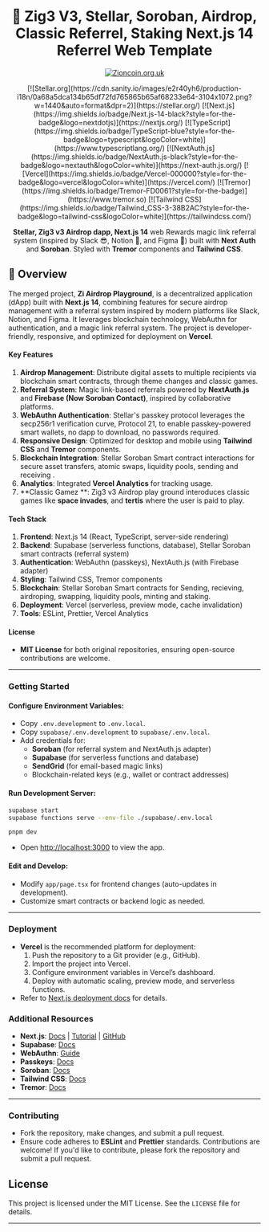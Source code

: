 <div align="center">

# 🚀 Zig3 V3, Stellar, Soroban, Airdrop, Classic Referrel, Staking Next.js 14 Referrel Web Template
<p align="center">
  <a href="https://zioncoin.org.uk/">
    <img src="https://zioncoin.org.uk/wp-content/uploads/2023/12/Zi_Zioncoin_Ticker.png" alt="Zioncoin.org.uk"/>
  </a>
</p>
[![Stellar.org](https://cdn.sanity.io/images/e2r40yh6/production-i18n/0a68a5dca134b65df72fd765865b65af68233e64-3104x1072.png?w=1440&auto=format&dpr=2)](https://stellar.org/)
[![Next.js](https://img.shields.io/badge/Next.js-14-black?style=for-the-badge&logo=nextdotjs)](https://nextjs.org/) 
[![TypeScript](https://img.shields.io/badge/TypeScript-blue?style=for-the-badge&logo=typescript&logoColor=white)](https://www.typescriptlang.org/)
[![NextAuth.js](https://img.shields.io/badge/NextAuth.js-black?style=for-the-badge&logo=nextauth&logoColor=white)](https://next-auth.js.org/)
[![Vercel](https://img.shields.io/badge/Vercel-000000?style=for-the-badge&logo=vercel&logoColor=white)](https://vercel.com/)
[![Tremor](https://img.shields.io/badge/Tremor-FD0061?style=for-the-badge)](https://www.tremor.so)
[![Tailwind CSS](https://img.shields.io/badge/Tailwind_CSS-3-38B2AC?style=for-the-badge&logo=tailwind-css&logoColor=white)](https://tailwindcss.com/)

**Stellar, Zig3 v3 Airdrop dapp, Next.js 14** web Rewards magic link referral system (inspired by Slack 😎, Notion 📝, and Figma 🎨) built with **Next Auth** and **Soroban**. Styled with **Tremor** components and  **Tailwind CSS**.

</div>

## 🚩 Overview  





The merged project, **Zi Airdrop Playground**, is a decentralized application (dApp) built with **Next.js 14**, combining features for secure airdrop management with a referral system inspired by modern platforms like Slack, Notion, and Figma. It leverages blockchain technology, WebAuthn for authentication, and a magic link referral system. The project is developer-friendly, responsive, and optimized for deployment on **Vercel**.

#### Key Features
1. **Airdrop Management**: Distribute digital assets to multiple recipients via blockchain smart contracts, through theme changes and classic games.
2. **Referral System**: Magic link-based referrals powered by **NextAuth.js** and **Firebase (Now Soroban Contact)**, inspired by collaborative platforms.
3. **WebAuthn Authentication**: Stellar's passkey protocol leverages the secp256r1 verification curve, Protocol 21, to enable passkey-powered smart wallets, no dapp to download, no passwords required.
4. **Responsive Design**: Optimized for desktop and mobile using **Tailwind CSS** and **Tremor** components.
5. **Blockchain Integration**: Stellar Soroban Smart contract interactions for secure asset transfers, atomic swaps, liquidity pools, sending and receiving .
6. **Analytics**: Integrated **Vercel Analytics** for tracking usage.
7. **Classic Gamez **: Zig3 v3 Airdrop play ground interoduces classic games like **space invades**, and **tertis** where the user is paid to play.

#### Tech Stack
1. **Frontend**: Next.js 14 (React, TypeScript, server-side rendering)
2. **Backend**: Supabase (serverless functions, database), Stellar Soroban smart contracts (referral system)
3. **Authentication**: WebAuthn (passkeys), NextAuth.js (with Firebase adapter)
4. **Styling**: Tailwind CSS, Tremor components
5. **Blockchain**: Stellar Soroban Smart contracts for Sending, recieving, airdroping, swapping, liquidity pools, minting and staking. 
6. **Deployment**: Vercel (serverless, preview mode, cache invalidation)
7. **Tools**: ESLint, Prettier, Vercel Analytics

#### License
- **MIT License** for both original repositories, ensuring open-source contributions are welcome.

---

### Getting Started

#### **Configure Environment Variables**:
   - Copy `.env.development` to `.env.local`.
   - Copy `supabase/.env.development` to `supabase/.env.local`.
   - Add credentials for:
     - **Soroban** (for referral system and NextAuth.js adapter)
     - **Supabase** (for serverless functions and database)
     - **SendGrid** (for email-based magic links)
     - Blockchain-related keys (e.g., wallet or contract addresses)

#### **Run Development Server**:
   ```bash
   supabase start
   supabase functions serve --env-file ./supabase/.env.local
   ```

   ```bash
   pnpm dev
   ```
   - Open [http://localhost:3000](http://localhost:3000) to view the app.

#### **Edit and Develop**:
   - Modify `app/page.tsx` for frontend changes (auto-updates in development).
   - Customize smart contracts or backend logic as needed.

---

### Deployment
- **Vercel** is the recommended platform for deployment:
  1. Push the repository to a Git provider (e.g., GitHub).
  2. Import the project into Vercel.
  3. Configure environment variables in Vercel’s dashboard.
  4. Deploy with automatic scaling, preview mode, and serverless functions.
- Refer to [Next.js deployment docs](https://nextjs.org/docs/app/building-your-application/deploying) for details.

### Additional Resources
- **Next.js**: [Docs](https://nextjs.org/docs) | [Tutorial](https://nextjs.org/learn) | [GitHub](https://github.com/vercel/next.js)
- **Supabase**: [Docs](https://supabase.com/docs)
- **WebAuthn**: [Guide](https://webauthn.guide)
- **Passkeys**: [Docs](https://developers.stellar.org/docs/build/apps/guestbook/setup-passkeys)
- **Soroban**: [Docs](https://developers.stellar.org/docs/build/smart-contracts/overview)
- **Tailwind CSS**: [Docs](https://tailwindcss.com/docs)
- **Tremor**: [Docs](https://www.tremor.so/docs/getting-started/installation)

---

### Contributing
- Fork the repository, make changes, and submit a pull request.
- Ensure code adheres to **ESLint** and **Prettier** standards.
Contributions are welcome! If you'd like to contribute, please fork the repository and submit a pull request.

## License

This project is licensed under the MIT License. See the `LICENSE` file for details.

---
